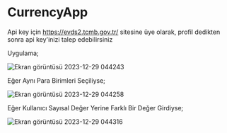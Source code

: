 # CurrencyApp
Api key için https://evds2.tcmb.gov.tr/ sitesine üye olarak, profil dedikten sonra api key'inizi talep edebilirsiniz

 Uygulama;



 
![Ekran görüntüsü 2023-12-29 044243](https://github.com/Korugan32/CurrencyApp/assets/147408850/b393447e-4f18-47a1-984f-cafdd358353a)

 Eğer Aynı Para Birimleri Seçiliyse;

![Ekran görüntüsü 2023-12-29 044258](https://github.com/Korugan32/CurrencyApp/assets/147408850/7972bd9a-ec0e-4d1c-96a0-4206b92c88bc)

Eğer Kullanıcı Sayısal Değer Yerine Farklı Bir Değer Girdiyse;

![Ekran görüntüsü 2023-12-29 044316](https://github.com/Korugan32/CurrencyApp/assets/147408850/a34bcebf-650a-4c9b-bb34-31db7272835b)
